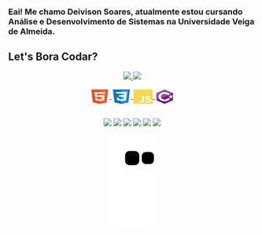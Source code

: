 ### Eai! Me chamo Deivison Soares, atualmente estou cursando Análise e Desenvolvimento de Sistemas na Universidade Veiga de Almeida. 
## Let's Bora Codar?

<div align="center">
  <a href="https://github.com/DeivSoares">
  <img height="150.5em" src="https://github-readme-stats.vercel.app/api?username=deivsoares&show_icons=true&theme=merko&include_all_commits=true&count_private=true"/>
  <img height="150.5em" src="https://github-readme-stats.vercel.app/api/top-langs/?username=deivsoares&layout=compact&langs_count=7&theme=merko"/>
</div>
  <div style="display: inline_block" align="center"><br>
    <!-- <img align="center" alt="Deiv-Python" height="30" width="40"
        src="https://raw.githubusercontent.com/devicons/devicon/master/icons/python/python-original.svg"> -->
    <img align="center" alt="Deiv-HTML" height="30" width="40"
        src="https://raw.githubusercontent.com/devicons/devicon/master/icons/html5/html5-original.svg">
    <img align="center" alt="Deiv-CSS" height="30" width="40"
        src="https://raw.githubusercontent.com/devicons/devicon/master/icons/css3/css3-original.svg">
    <img align="center" alt="Deiv-Js" height="30" width="40"
        src="https://raw.githubusercontent.com/devicons/devicon/master/icons/javascript/javascript-plain.svg">
    <img align="center" alt="Deiv-Csharp" height="30" width="40"
        src="https://raw.githubusercontent.com/devicons/devicon/master/icons/csharp/csharp-original.svg">
    <!-- <img align="center" alt="Deiv-Java" height="30" width="40"
        src="https://cdn.jsdelivr.net/gh/devicons/devicon/icons/java/java-original.svg" /> -->
</div>

  ##
  
  <div align="center">
    <a href="https://www.linkedin.com/in/deivison-soares-990177232/" target="_blank"><img src="https://img.shields.io/badge/-LinkedIn-%230077B5?style=for-the-badge&logo=linkedin&logoColor=white" target="_blank"></a>
    <a href = "mailto:deivisonsoares16160@outlook.com"><img src="https://img.shields.io/badge/Microsoft_Outlook-0078D4?style=for-the-badge&logo=microsoft-outlook&logoColor=white" target="_blank"></a>
    <a href = "https://wa.me/5522992533137?text=Olá%20Deivison"><img src="https://img.shields.io/badge/WhatsApp-25D366?style=for-the-badge&logo=whatsapp&logoColor=white" target="_blank"></a>
    <a href = "https://t.me/deivsoares"><img src="https://img.shields.io/badge/Telegram-2CA5E0?style=for-the-badge&logo=telegram&logoColor=white" target="_blank"></a>
    <a href="https://discord.gg/avWQy538bY" target="_blank"><img src="https://img.shields.io/badge/Discord-7289DA?style=for-the-badge&logo=discord&logoColor=white" target="_blank"></a>
    <a href="https://www.instagram.com/alffaietfc/" target="_blank"><img src="https://img.shields.io/badge/-Instagram-%23E4405F?style=for-the-badge&logo=instagram&logoColor=white" target="_blank"></a>
  </div>
  
  <div align="center">
  
  ![Snake animation](https://github.com/DeivSoares/DeivSoares/blob/output/github-contribution-grid-snake.svg)
  
</div>
